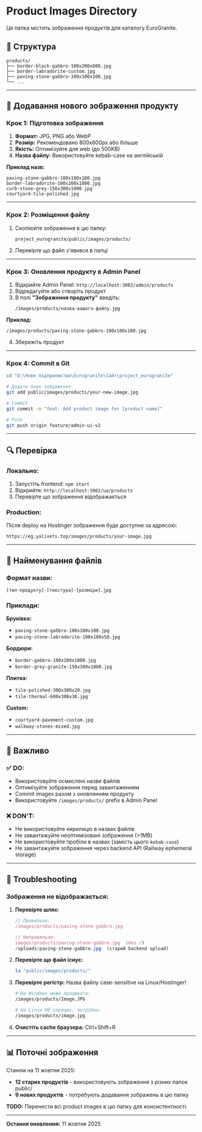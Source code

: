 # Product Images Directory

Ця папка містить зображення продуктів для каталогу EuroGranite.

## 📁 Структура

```
products/
├── border-black-gabbro-100x200x800.jpg
├── border-labradorite-custom.jpg
├── paving-stone-gabbro-100x100x100.jpg
└── ...
```

---

## 📸 Додавання нового зображення продукту

### Крок 1: Підготовка зображення

1. **Формат:** JPG, PNG або WebP
2. **Розмір:** Рекомендовано 800x600px або більше
3. **Якість:** Оптимізуйте для web (до 500KB)
4. **Назва файлу:** Використовуйте kebab-case на англійській

**Приклад назв:**
```
paving-stone-gabbro-100x100x100.jpg
border-labradorite-100x200x1000.jpg
curb-stone-grey-150x300x1000.jpg
courtyard-tile-polished.jpg
```

---

### Крок 2: Розміщення файлу

1. Скопіюйте зображення в цю папку:
   ```
   project_eurogranite/public/images/products/
   ```

2. Перевірте що файл з'явився в папці

---

### Крок 3: Оновлення продукту в Admin Panel

1. Відкрийте Admin Panel: `http://localhost:3002/admin/products`
2. Відредагуйте або створіть продукт
3. В полі **"Зображення продукту"** введіть:
   ```
   /images/products/назва-вашого-файлу.jpg
   ```

**Приклад:**
```
/images/products/paving-stone-gabbro-100x100x100.jpg
```

4. Збережіть продукт

---

### Крок 4: Commit в Git

```bash
cd "D:\Нове підприємство\Eurogranite\Сайт\project_eurogranite"

# Додати нове зображення
git add public/images/products/your-new-image.jpg

# Commit
git commit -m "feat: Add product image for [product name]"

# Push
git push origin feature/admin-ui-v2
```

---

## 🔍 Перевірка

### Локально:
1. Запустіть frontend: `npm start`
2. Відкрийте: `http://localhost:3002/ua/products`
3. Перевірте що зображення відображається

### Production:
Після deploy на Hostinger зображення буде доступне за адресою:
```
https://eg.yalivets.top/images/products/your-image.jpg
```

---

## 📝 Найменування файлів

### Формат назви:
```
[тип-продукту]-[текстура]-[розміри].jpg
```

### Приклади:

**Бруківка:**
- `paving-stone-gabbro-100x100x100.jpg`
- `paving-stone-labradorite-100x100x50.jpg`

**Бордюри:**
- `border-gabbro-100x200x1000.jpg`
- `border-grey-granite-150x300x1000.jpg`

**Плитка:**
- `tile-polished-300x300x20.jpg`
- `tile-thermal-600x300x30.jpg`

**Custom:**
- `courtyard-pavement-custom.jpg`
- `walkway-stones-mixed.jpg`

---

## 🚨 Важливо

### ✅ DO:
- Використовуйте осмислені назви файлів
- Оптимізуйте зображення перед завантаженням
- Commit images разом з оновленням продукту
- Використовуйте `/images/products/` prefix в Admin Panel

### ❌ DON'T:
- Не використовуйте кирилицю в назвах файлів
- Не завантажуйте неоптимізовані зображення (>1MB)
- Не використовуйте пробіли в назвах (замість цього `kebab-case`)
- Не завантажуйте зображення через backend API (Railway ephemeral storage)

---

## 🔧 Troubleshooting

### Зображення не відображається:

1. **Перевірте шлях:**
   ```javascript
   // Правильно:
   /images/products/paving-stone-gabbro.jpg

   // Неправильно:
   images/products/paving-stone-gabbro.jpg  (без /)
   /uploads/paving-stone-gabbro.jpg  (старий backend upload)
   ```

2. **Перевірте що файл існує:**
   ```bash
   ls "public/images/products/"
   ```

3. **Перевірте регістр:** Назва файлу case-sensitive на Linux/Hostinger!
   ```bash
   # На Windows може працювати:
   /images/products/Image.JPG

   # На Linux НЕ спрацює, потрібно:
   /images/products/image.jpg
   ```

4. **Очистіть cache браузера:** Ctrl+Shift+R

---

## 📊 Поточні зображення

Станом на 11 жовтня 2025:

- **12 старих продуктів** - використовують зображення з різних папок public/
- **9 нових продуктів** - потребують додавання зображень в цю папку

**TODO:** Перенести всі product images в цю папку для консистентності.

---

**Остання оновлення:** 11 жовтня 2025
